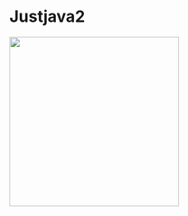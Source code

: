 # Justjava2
<img src= "https://github.com/thirulak/Justjava2/blob/master/ezgif.com-video-to-gif%20(3).gif" width=300>
